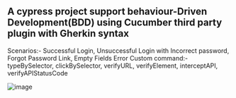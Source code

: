 <h2>A cypress project support behaviour-Driven Development(BDD) using Cucumber third party plugin with Gherkin syntax</h2>

Scenarios:- 
   Successful Login, Unsuccessful Login with Incorrect password, Forgot Password Link, Empty Fields Error
Custom command:-
  typeBySelector, clickBySelector, verifyURL, verifyElement, interceptAPI, verifyAPIStatusCode 
  

![image](https://github.com/MohammadAlqam/Foothill_Task/assets/88941388/9f35b4f4-6fb6-49e5-999c-784f52b8b05a)
